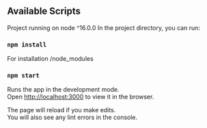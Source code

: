 ## Available Scripts

Project running on node ^16.0.0
In the project directory, you can run:

### `npm install`

For installation /node_modules

### `npm start`

Runs the app in the development mode.<br>
Open [http://localhost:3000](http://localhost:3000) to view it in the browser.

The page will reload if you make edits.<br>
You will also see any lint errors in the console.
